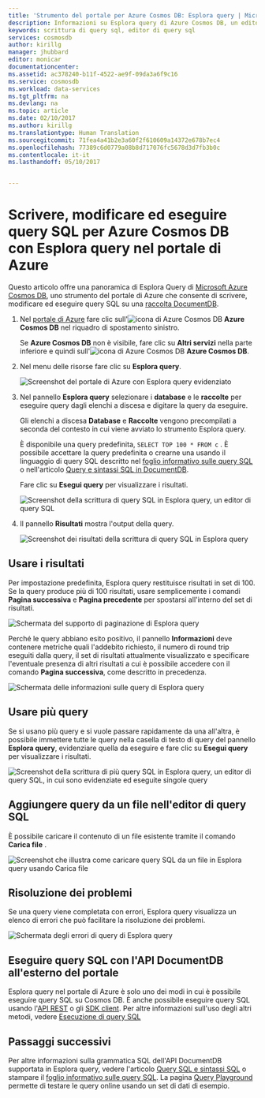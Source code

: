 ```yaml
---
title: 'Strumento del portale per Azure Cosmos DB: Esplora query | Microsoft Docs'
description: Informazioni su Esplora query di Azure Cosmos DB, un editor di query SQL nel portale di Azure per la scrittura e l&quot;esecuzione di query SQL su una raccolta Azure Cosmos DB.
keywords: scrittura di query sql, editor di query sql
services: cosmosdb
author: kirillg
manager: jhubbard
editor: monicar
documentationcenter: 
ms.assetid: ac378240-b11f-4522-ae9f-09da3a6f9c16
ms.service: cosmosdb
ms.workload: data-services
ms.tgt_pltfrm: na
ms.devlang: na
ms.topic: article
ms.date: 02/10/2017
ms.author: kirillg
ms.translationtype: Human Translation
ms.sourcegitcommit: 71fea4a41b2e3a60f2f610609a14372e678b7ec4
ms.openlocfilehash: 77389c6d0779a08b8d717076fc5678d3d7fb3b0c
ms.contentlocale: it-it
ms.lasthandoff: 05/10/2017


---
```

# <a name="write-edit-and-run-sql-queries-for-azure-cosmos-db-using-query-explorer-in-the-azure-portal"></a>Scrivere, modificare ed eseguire query SQL per Azure Cosmos DB con Esplora query nel portale di Azure
Questo articolo offre una panoramica di Esplora Query di [Microsoft Azure Cosmos DB](https://azure.microsoft.com/services/documentdb/), uno strumento del portale di Azure che consente di scrivere, modificare ed eseguire query SQL su una [raccolta DocumentDB](documentdb-create-collection.md).

1. Nel [portale di Azure](https://portal.azure.com) fare clic sull'![icona di Azure Cosmos DB](./media/documentdb-query-collections-query-explorer/nosql-documentdb-portal-icon.png) **Azure Cosmos DB** nel riquadro di spostamento sinistro. 

    Se **Azure Cosmos DB** non è visibile, fare clic su **Altri servizi** nella parte inferiore e quindi sull'![icona di Azure Cosmos DB](./media/documentdb-query-collections-query-explorer/nosql-documentdb-portal-icon.png) **Azure Cosmos DB**.
2. Nel menu delle risorse fare clic su **Esplora query**. 
   
    ![Screenshot del portale di Azure con Esplora query evidenziato](./media/documentdb-query-collections-query-explorer/queryexplorercommand.png)
3. Nel pannello **Esplora query** selezionare i **database** e le **raccolte** per eseguire query dagli elenchi a discesa e digitare la query da eseguire. 
   
    Gli elenchi a discesa **Database** e **Raccolte** vengono precompilati a seconda del contesto in cui viene avviato lo strumento Esplora query. 
   
    È disponibile una query predefinita, `SELECT TOP 100 * FROM c` .  È possibile accettare la query predefinita o crearne una usando il linguaggio di query SQL descritto nel [foglio informativo sulle query SQL](documentdb-sql-query-cheat-sheet.md) o nell'articolo [Query e sintassi SQL in DocumentDB](documentdb-sql-query.md).
   
    Fare clic su **Esegui query** per visualizzare i risultati.
   
    ![Screenshot della scrittura di query SQL in Esplora query, un editor di query SQL](./media/documentdb-query-collections-query-explorer/queryexplorerinitial.png)
4. Il pannello **Risultati** mostra l'output della query. 
   
    ![Screenshot dei risultati della scrittura di query SQL in Esplora query](./media/documentdb-query-collections-query-explorer/queryresults1.png)

## <a name="work-with-results"></a>Usare i risultati
Per impostazione predefinita, Esplora query restituisce risultati in set di 100.  Se la query produce più di 100 risultati, usare semplicemente i comandi **Pagina successiva** e **Pagina precedente** per spostarsi all'interno del set di risultati.

![Schermata del supporto di paginazione di Esplora query](./media/documentdb-query-collections-query-explorer/queryresultspagination.png)

Perché le query abbiano esito positivo, il pannello **Informazioni** deve contenere metriche quali l'addebito richiesto, il numero di round trip eseguiti dalla query, il set di risultati attualmente visualizzato e specificare l'eventuale presenza di altri risultati a cui è possibile accedere con il comando **Pagina successiva**, come descritto in precedenza.

![Schermata delle informazioni sulle query di Esplora query](./media/documentdb-query-collections-query-explorer/queryinformation.png)

## <a name="use-multiple-queries"></a>Usare più query
Se si usano più query e si vuole passare rapidamente da una all'altra, è possibile immettere tutte le query nella casella di testo di query del pannello **Esplora query**, evidenziare quella da eseguire e fare clic su **Esegui query** per visualizzare i risultati.

![Screenshot della scrittura di più query SQL in Esplora query, un editor di query SQL, in cui sono evidenziate ed eseguite singole query](./media/documentdb-query-collections-query-explorer/queryexplorerhighlightandrun.png)

## <a name="add-queries-from-a-file-into-the-sql-query-editor"></a>Aggiungere query da un file nell'editor di query SQL
È possibile caricare il contenuto di un file esistente tramite il comando **Carica file** .

![Screenshot che illustra come caricare query SQL da un file in Esplora query usando Carica file](./media/documentdb-query-collections-query-explorer/loadqueryfile.png)

## <a name="troubleshoot"></a>Risoluzione dei problemi
Se una query viene completata con errori, Esplora query visualizza un elenco di errori che può facilitare la risoluzione dei problemi.

![Schermata degli errori di query di Esplora query](./media/documentdb-query-collections-query-explorer/queryerror.png)

## <a name="run-documentdb-api-sql-queries-outside-the-portal"></a>Eseguire query SQL con l'API DocumentDB all'esterno del portale
Esplora query nel portale di Azure è solo uno dei modi in cui è possibile eseguire query SQL su Cosmos DB. È anche possibile eseguire query SQL usando l'[API REST](https://msdn.microsoft.com/library/azure/dn781481.aspx) o gli [SDK client](documentdb-sdk-dotnet.md). Per altre informazioni sull'uso degli altri metodi, vedere [Esecuzione di query SQL](documentdb-sql-query.md#ExecutingSqlQueries)

## <a name="next-steps"></a>Passaggi successivi
Per altre informazioni sulla grammatica SQL dell'API DocumentDB supportata in Esplora query, vedere l'articolo [Query SQL e sintassi SQL](documentdb-sql-query.md) o stampare il [foglio informativo sulle query SQL](documentdb-sql-query-cheat-sheet.md).
La pagina [Query Playground](https://www.documentdb.com/sql/demo) permette di testare le query online usando un set di dati di esempio.


